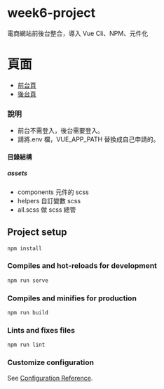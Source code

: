# week6-project

電商網站前後台整合，導入 Vue Cli、NPM、元件化

# 頁面

- [前台頁](https://peterchen-jianrong.github.io/week6-project/#/products)
- [後台頁](https://peterchen-jianrong.github.io/week6-project/#/admin)

### 說明

- 前台不需登入，後台需要登入。
- 請將.env 檔，VUE_APP_PATH 替換成自己申請的。

#### 目錄結構

##### assets

- components 元件的 scss
- helpers 自訂變數 scss
- all.scss 做 scss 總管

## Project setup

```
npm install
```

### Compiles and hot-reloads for development

```
npm run serve
```

### Compiles and minifies for production

```
npm run build
```

### Lints and fixes files

```
npm run lint
```

### Customize configuration

See [Configuration Reference](https://cli.vuejs.org/config/).

